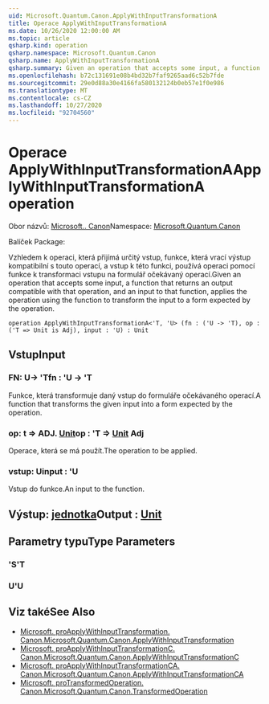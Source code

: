 ```yaml
---
uid: Microsoft.Quantum.Canon.ApplyWithInputTransformationA
title: Operace ApplyWithInputTransformationA
ms.date: 10/26/2020 12:00:00 AM
ms.topic: article
qsharp.kind: operation
qsharp.namespace: Microsoft.Quantum.Canon
qsharp.name: ApplyWithInputTransformationA
qsharp.summary: Given an operation that accepts some input, a function that returns an output compatible with that operation, and an input to that function, applies the operation using the function to transform the input to a form expected by the operation.
ms.openlocfilehash: b72c131691e08b4bd32b7faf9265aad6c52b7fde
ms.sourcegitcommit: 29e0d88a30e4166fa580132124b0eb57e1f0e986
ms.translationtype: MT
ms.contentlocale: cs-CZ
ms.lasthandoff: 10/27/2020
ms.locfileid: "92704560"
---
```

# <a name="applywithinputtransformationa-operation"></a><span data-ttu-id="57459-102">Operace ApplyWithInputTransformationA</span><span class="sxs-lookup"><span data-stu-id="57459-102">ApplyWithInputTransformationA operation</span></span>

<span data-ttu-id="57459-103">Obor názvů: [Microsoft.. Canon](xref:Microsoft.Quantum.Canon)</span><span class="sxs-lookup"><span data-stu-id="57459-103">Namespace: [Microsoft.Quantum.Canon](xref:Microsoft.Quantum.Canon)</span></span>

<span data-ttu-id="57459-104">Balíček [](https://nuget.org/packages/)</span><span class="sxs-lookup"><span data-stu-id="57459-104">Package: [](https://nuget.org/packages/)</span></span>


<span data-ttu-id="57459-105">Vzhledem k operaci, která přijímá určitý vstup, funkce, která vrací výstup kompatibilní s touto operací, a vstup k této funkci, používá operaci pomocí funkce k transformaci vstupu na formulář očekávaný operací.</span><span class="sxs-lookup"><span data-stu-id="57459-105">Given an operation that accepts some input, a function that returns an output compatible with that operation, and an input to that function, applies the operation using the function to transform the input to a form expected by the operation.</span></span>

```qsharp
operation ApplyWithInputTransformationA<'T, 'U> (fn : ('U -> 'T), op : ('T => Unit is Adj), input : 'U) : Unit
```


## <a name="input"></a><span data-ttu-id="57459-106">Vstup</span><span class="sxs-lookup"><span data-stu-id="57459-106">Input</span></span>

### <a name="fn--u---t"></a><span data-ttu-id="57459-107">FN: U-> 'T</span><span class="sxs-lookup"><span data-stu-id="57459-107">fn : 'U -> 'T</span></span>

<span data-ttu-id="57459-108">Funkce, která transformuje daný vstup do formuláře očekávaného operací.</span><span class="sxs-lookup"><span data-stu-id="57459-108">A function that transforms the given input into a form expected by the operation.</span></span>


### <a name="op--t--unit-adj"></a><span data-ttu-id="57459-109">op: t => ADJ. [Unit](xref:microsoft.quantum.lang-ref.unit)</span><span class="sxs-lookup"><span data-stu-id="57459-109">op : 'T => [Unit](xref:microsoft.quantum.lang-ref.unit) Adj</span></span>

<span data-ttu-id="57459-110">Operace, která se má použít.</span><span class="sxs-lookup"><span data-stu-id="57459-110">The operation to be applied.</span></span>


### <a name="input--u"></a><span data-ttu-id="57459-111">vstup: U</span><span class="sxs-lookup"><span data-stu-id="57459-111">input : 'U</span></span>

<span data-ttu-id="57459-112">Vstup do funkce.</span><span class="sxs-lookup"><span data-stu-id="57459-112">An input to the function.</span></span>



## <a name="output--unit"></a><span data-ttu-id="57459-113">Výstup: [jednotka](xref:microsoft.quantum.lang-ref.unit)</span><span class="sxs-lookup"><span data-stu-id="57459-113">Output : [Unit](xref:microsoft.quantum.lang-ref.unit)</span></span>



## <a name="type-parameters"></a><span data-ttu-id="57459-114">Parametry typu</span><span class="sxs-lookup"><span data-stu-id="57459-114">Type Parameters</span></span>

### <a name="t"></a><span data-ttu-id="57459-115">'S</span><span class="sxs-lookup"><span data-stu-id="57459-115">'T</span></span>


### <a name="u"></a><span data-ttu-id="57459-116">U</span><span class="sxs-lookup"><span data-stu-id="57459-116">'U</span></span>



## <a name="see-also"></a><span data-ttu-id="57459-117">Viz také</span><span class="sxs-lookup"><span data-stu-id="57459-117">See Also</span></span>

- [<span data-ttu-id="57459-118">Microsoft. proApplyWithInputTransformation. Canon.</span><span class="sxs-lookup"><span data-stu-id="57459-118">Microsoft.Quantum.Canon.ApplyWithInputTransformation</span></span>](xref:Microsoft.Quantum.Canon.ApplyWithInputTransformation)
- [<span data-ttu-id="57459-119">Microsoft. proApplyWithInputTransformationC. Canon.</span><span class="sxs-lookup"><span data-stu-id="57459-119">Microsoft.Quantum.Canon.ApplyWithInputTransformationC</span></span>](xref:Microsoft.Quantum.Canon.ApplyWithInputTransformationC)
- [<span data-ttu-id="57459-120">Microsoft. proApplyWithInputTransformationCA. Canon.</span><span class="sxs-lookup"><span data-stu-id="57459-120">Microsoft.Quantum.Canon.ApplyWithInputTransformationCA</span></span>](xref:Microsoft.Quantum.Canon.ApplyWithInputTransformationCA)
- [<span data-ttu-id="57459-121">Microsoft. proTransformedOperation. Canon.</span><span class="sxs-lookup"><span data-stu-id="57459-121">Microsoft.Quantum.Canon.TransformedOperation</span></span>](xref:Microsoft.Quantum.Canon.TransformedOperation)